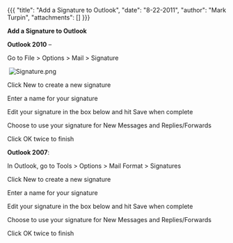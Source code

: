 {{{
  "title": "Add a Signature to Outlook",
  "date": "8-22-2011",
  "author": "Mark Turpin",
  "attachments": []
}}}

<p><strong>Add a Signature to Outlook</strong>
</p>
<p><strong>Outlook 2010</strong> –</p>
<p>Go to File &gt; Options &gt; Mail &gt; Signature</p>
<p>&nbsp;<img src="https://t3n.zendesk.com/attachments/token/mq6wwtyuras5vqb/?name=Signature.png" alt="Signature.png" />
</p>
<p>Click New to create a new signature</p>
<p>Enter a name for your signature</p>
<p>Edit your signature in the box below and hit Save when complete</p>
<p>Choose to use your signature for New Messages and Replies/Forwards</p>
<p>Click OK twice to finish</p>

<p><strong>Outlook 2007</strong>:</p>
<p>In Outlook, go to Tools &gt; Options &gt; Mail Format &gt; Signatures</p>
<p>Click New to create a new signature</p>
<p>Enter a name for your signature</p>
<p>Edit your signature in the box below and hit Save when complete</p>
<p>Choose to use your signature for New Messages and Replies/Forwards</p>
<p>Click OK twice to finish</p>